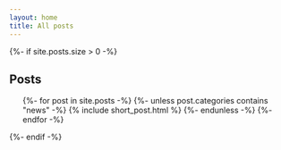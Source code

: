 ```yaml
---
layout: home
title: All posts
---
```


{%- if site.posts.size > 0 -%}
<section class="posts">
    <h2 class="post-list-heading">Posts</h2>
    <ul class="post-list">
        {%- for post in site.posts -%}
            {%- unless post.categories contains "news" -%}
                {% include short_post.html %}
            {%- endunless -%}
        {%- endfor -%}
    </ul>
</section>
{%- endif -%}
